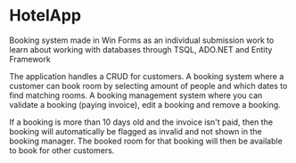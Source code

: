 # HotelApp

Booking system made in Win Forms as an individual submission work to learn about working with databases through TSQL, ADO.NET and Entity Framework

The application handles a CRUD for customers.
A booking system where a customer can book room by selecting amount of people and which dates to find matching rooms.
A booking management system where you can validate a booking (paying invoice), edit a booking and remove a booking.

If a booking is more than 10 days old and the invoice isn't paid, then the booking will automatically be flagged as invalid and not shown in the booking manager. The booked room for that booking will then be available to book for other customers.
